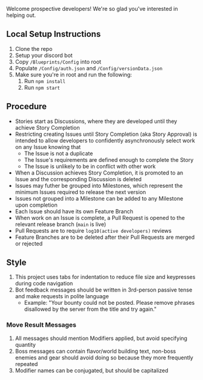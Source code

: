 Welcome prospective developers! We're so glad you've interested in helping out.

## Local Setup Instructions
1. Clone the repo
2. Setup your discord bot
3. Copy `/Blueprints/Config` into root
4. Populate `/Config/auth.json` and `/Config/versionData.json`
5. Make sure you're in root and run the following:
   1. Run `npm install`
   2. Run `npm start`

## Procedure
- Stories start as Discussions, where they are developed until they achieve Story Completion
- Restricting creating Issues until Story Completion (aka Story Approval) is intended to allow developers to confidently asynchronously select work on any Issue knowing that
   - The Issue is not a duplicate
   - The Issue's requirements are defined enough to complete the Story
   - The Issue is unlikely to be in conflict with other work
- When a Discussion achieves Story Completion, it is promoted to an Issue and the corresponding Discussion is deleted
- Issues may futher be grouped into Milestones, which represent the minimum Issues required to release the next version
- Issues not grouped into a Milestone can be added to any Milestone upon completion
- Each Issue should have its own Feature Branch
- When work on an Issue is complete, a Pull Request is opened to the relevant release branch (`main` is live)
- Pull Requests are to require `log10(active developers)` reviews
- Feature Branches are to be deleted after their Pull Requests are merged or rejected

## Style
1. This project uses tabs for indentation to reduce file size and keypresses during code navigation
1. Bot feedback messages should be written in 3rd-person passive tense and make requests in polite language
    - Example: "Your bounty could not be posted. Please remove phrases disallowed by the server from the title and try again."

### Move Result Messages
1. All messages should mention Modifiers applied, but avoid specifying quantity
1. Boss messages can contain flavor/world building text, non-boss enemies and gear should avoid doing so because they more frequently repeated
1. Modifier names can be conjugated, but should be capitalized
